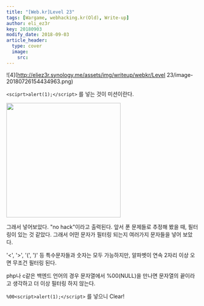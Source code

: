 ```yaml
---
title: "[Web.kr]Level 23"
tags: [Wargame, webhacking.kr(Old), Write-up]
author: eli_ez3r
key: 20180903
modify_date: 2018-09-03
article_header:
  type: cover
  image:
    src: 
---
```


![4](http://eliez3r.synology.me/assets/img/writeup/webkr/Level 23/image-20180726154434963.png)

`<sciprt>alert(1);</script>` 를 넣는 것이 미션이란다. 



<img src="http://eliez3r.synology.me/assets/img/writeup/webkr/Level 23/image-20180726154848452.png" width="300px">

그래서 넣어보았다. "no hack"이라고 출력된다. 앞서 푼 문제들로 추정해 봤을 때, 필터링이 있는 것 같았다. 그래서 어떤 문자가 필터링 되는지 여러가지 문자들을 넣어 보았다.

'<', '>', '(', ')' 등 특수문자들과 숫자는 모두 가능하지만, 알파벳이 연속 2자리 이상 오면 무조건 필터링 된다.

php나 c같은 백엔드 언어의 경우 문자열에서 %00(NULL)을 만나면 문자열의 끝이라고 생각하고 더 이상 필터링 하지 않는다.



`%00<script>alert(1);</script>` 를 넣으니 Clear!

